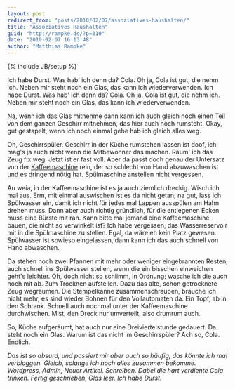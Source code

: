 ```yaml
---
layout: post
redirect_from: "posts/2010/02/07/assoziatives-haushalten/"
title: "Assoziatives Haushalten"
guid: "http://rampke.de/?p=310"
date: "2010-02-07 16:13:48"
author: "Matthias Rampke"
---
```

{% include JB/setup %}

Ich habe Durst. Was hab' ich denn da? Cola. Oh ja, Cola ist gut, die nehm ich. Neben mir steht noch ein Glas, das kann ich wiederverwenden.
Ich habe Durst. Was hab' ich denn da? Cola. Oh ja, Cola ist gut, die nehm ich. Neben mir steht noch ein Glas, das kann ich wiederverwenden.

Na, wenn ich das Glas mitnehme dann kann ich auch gleich noch einen Teil von dem ganzen Geschirr mitnehmen, das hier auch noch rumsteht. Okay, gut gestapelt, wenn ich noch einmal gehe hab ich gleich alles weg.

Oh, Geschirrsp&uuml;ler. Geschirr in der K&uuml;che rumstehen lassen ist doof, ich mag's ja auch nicht wenn die Mitbewohner das machen. R&auml;um' ich das Zeug fix weg. Jetzt ist er fast voll. Aber da passt doch genau der Untersatz von der <a href="http://www.amazon.de/DeLonghi-ESAM-3000-B-Kaffeevollautomat/dp/B000OC7SZ4/ref=sr_1_1?ie=UTF8&s=kitchen&qid=1265557928&sr=1-1">Kaffeemaschine</a> rein, der so schlecht von Hand abzuwaschen ist und es dringend n&ouml;tig hat. Sp&uuml;lmaschine anstellen nicht vergessen.

Au weia, in der Kaffeemaschine ist es ja auch ziemlich dreckig. Wisch ich mal aus. Erm, mit einmal auswischen ist es da nicht getan; na gut, lass ich Sp&uuml;lwasser ein, damit ich nicht f&uuml;r jedes mal Lappen aussp&uuml;len am Hahn drehen muss. Dann aber auch richtig gr&uuml;ndlich, f&uuml;r die entlegenen Ecken muss eine B&uuml;rste mit ran. Kann bitte mal jemand eine Kaffeemaschine bauen, die nicht so verwinkelt ist? Ich habe vergessen, das Wasserreservoir mit in die Sp&uuml;lmaschine zu stellen. Egal, da w&auml;re eh kein Platz gewesen. Sp&uuml;lwasser ist sowieso eingelassen, dann kann ich das auch schnell von Hand abwaschen.

Da stehen noch zwei Pfannen mit mehr oder weniger eingebrannten Resten, auch schnell ins Sp&uuml;lwasser stellen, wenn die ein bisschen einweichen geht's leichter. Oh, doch nicht so schlimm, in Ordnung; wasche ich die auch noch mit ab. Zum Trocknen aufstellen. Dazu das alte, schon getrocknete Zeug wegr&auml;umen. Die Stempelkanne zusammenschrauben, brauche ich nicht mehr, es sind wieder Bohnen f&uuml;r den Vollautomaten da. Ein Topf, ab in den Schrank. Schnell auch nochmal unter der Kaffeemaschine durchwischen. Mist, den Dreck nur umverteilt, also drumrum auch.

So, K&uuml;che aufger&auml;umt, hat auch nur eine Dreiviertelstunde gedauert. Da steht noch ein Glas. Warum ist das nicht im Geschirrsp&uuml;ler? Ach so, Cola. Endlich.

<em>Das ist so absurd, und passiert mir aber auch so h&auml;ufig, das k&ouml;nnte ich mal verbloggen. Gleich, solange ich noch alles zusammen bekomme. Wordpress, Admin, Neuer Artikel. Schreiben. Dabei die hart verdiente Cola trinken. Fertig geschrieben, Glas leer. Ich habe Durst.</em>

